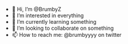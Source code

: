 - 👋 Hi, I’m @BrumbyZ
- 👀 I’m interested in everything
- 🌱 I’m currently learning something
- 💞️ I’m looking to collaborate on something
- 📫 How to reach me: @brumbyyyy on twitter

<!---
BrumbyZ/BrumbyZ is a ✨ special ✨ repository because its `README.md` (this file) appears on your GitHub profile.
You can click the Preview link to take a look at your changes.
--->
